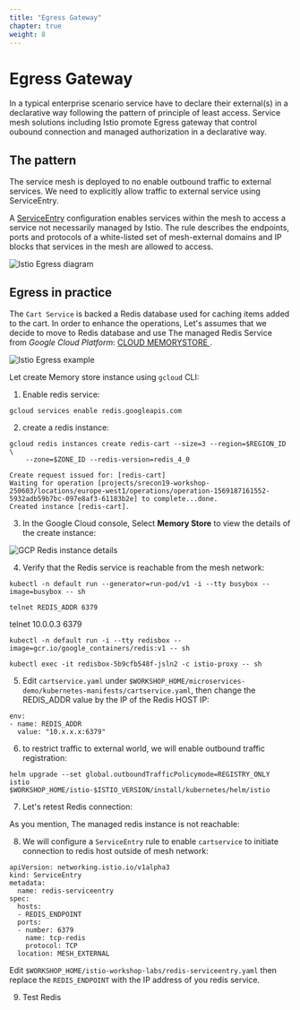 ```yaml
---
title: "Egress Gateway"
chapter: true
weight: 8
---
```


# Egress Gateway
In a typical enterprise scenario service have to declare their external(s) in a declarative way following the pattern of principle of least access. Service mesh solutions including Istio promote Egress gateway that control oubound connection and managed authorization in a declarative way.


## The pattern

The service mesh is deployed to no enable outbound traffic to external services. We need to explicitly allow traffic to external service using ServiceEntry.

A [ServiceEntry](https://istio.io/docs/reference/config/networking/v1alpha3/service-entry/) configuration enables services within the mesh to access a service not necessarily managed by Istio. The rule describes the endpoints, ports and protocols of a white-listed set of mesh-external domains and IP blocks that services in the mesh are allowed to access.

![Istio Egress diagram](/images/istio-egress-pattern.png)

## Egress in practice

The `Cart Service` is backed a Redis database used for caching items added to the cart.
In order to enhance the operations, Let's assumes that we decide to move to Redis database and use The managed Redis Service from _Google Cloud Platform_: [CLOUD MEMORYSTORE
](https://cloud.google.com/memorystore/).

![Istio Egress example](/images/istio-egress-example.png)


Let create Memory store instance using `gcloud` CLI:

1. Enable redis service:

```
gcloud services enable redis.googleapis.com
```

2. create a redis instance:

```
gcloud redis instances create redis-cart --size=3 --region=$REGION_ID \
    --zone=$ZONE_ID --redis-version=redis_4_0
```

```
Create request issued for: [redis-cart]
Waiting for operation [projects/srecon19-workshop-250603/locations/europe-west1/operations/operation-1569187161552-5932adb59b7bc-097e8af3-61183b2e] to complete...done.                                  
Created instance [redis-cart].
```
3. In the Google Cloud console, Select **Memory Store** to view the details of the create instance:


![GCP Redis instance details](/images/gcp-redis-instance-details.png)




4. Verify that the Redis service is reachable from the mesh network:

```
kubectl -n default run --generator=run-pod/v1 -i --tty busybox --image=busybox -- sh
```

```
telnet REDIS_ADDR 6379
```

telnet 10.0.0.3 6379

```
kubectl -n default run -i --tty redisbox --image=gcr.io/google_containers/redis:v1 -- sh
```

```
kubectl exec -it redisbox-5b9cfb548f-jsln2 -c istio-proxy -- sh
```

5. Edit `cartservice.yaml` under `$WORKSHOP_HOME/microservices-demo/kubernetes-manifests/cartservice.yaml`, then change the REDIS_ADDR value by the IP of the Redis HOST IP:

```
env:
- name: REDIS_ADDR
  value: "10.x.x.x:6379"
```




6. to restrict traffic to external world, we will enable outbound traffic registration:

```
helm upgrade --set global.outboundTrafficPolicymode=REGISTRY_ONLY  istio  $WORKSHOP_HOME/istio-$ISTIO_VERSION/install/kubernetes/helm/istio
```


7. Let's retest Redis connection:



As you mention, The managed redis instance is not reachable:

8. We will configure a  `ServiceEntry` rule to enable `cartservice` to initiate connection to redis host outside of mesh network:

```
apiVersion: networking.istio.io/v1alpha3
kind: ServiceEntry
metadata:
  name: redis-serviceentry
spec:
  hosts:
  - REDIS_ENDPOINT
  ports:
  - number: 6379
    name: tcp-redis
    protocol: TCP
  location: MESH_EXTERNAL
```


Edit `$WORKSHOP_HOME/istio-workshop-labs/redis-serviceentry.yaml` then replace the `REDIS_ENDPOINT` with the IP address of you redis service.






9. Test Redis
